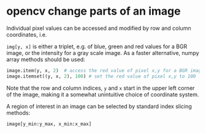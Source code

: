 # opencv change parts of an image

Individual pixel values can be accessed and modified by row and column coordinates, i.e.
 
```img[y, x]``` is either a triplet, e.g. of blue, green and red values for a BGR image, or the intensity for a gray scale image. As a faster alternative, numpy array methods should be used:
 
```python
image.item(y, x, 2)  # access the red value of pixel x,y for a BGR image
image.itemset((y, x, 2), 100) # set the red value of pixel x,y to 100
```

Note that the row and column indices, ```y``` and ```x``` start in the upper left corner of the image, making it a somewhat unintuitive choice of coordinate system.

A region of interest in an image can be selected by standard index slicing methods:

```python
image[y_min:y_max, x_min:x_max]
```